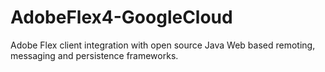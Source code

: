 AdobeFlex4-GoogleCloud
======================

Adobe Flex client integration with open source Java Web based remoting, messaging and persistence frameworks.